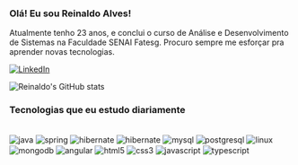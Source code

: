 ### Olá! Eu sou Reinaldo Alves!
Atualmente tenho 23 anos, e conclui o curso de Análise e Desenvolvimento de Sistemas na Faculdade SENAI Fatesg. Procuro sempre me esforçar pra aprender novas tecnologias.

[![LinkedIn](https://img.shields.io/badge/LinkedIn-0077B5?style=for-the-badge&logo=linkedin&logoColor=white)](https://www.linkedin.com/in/reinaldo-alves-10908b1a3/)

![Reinaldo's GitHub stats](https://github-readme-stats.vercel.app/api?username=Rein4ldoAlv3s&show_icons=true&theme=blue-green)

### Tecnologias que eu estudo diariamente
<div style="display: inline_block"><br/>
    <img align="center" src="https://img.shields.io/badge/Java-ED8B00?style=for-the-badge&logo=java&logoColor=white" alt="java">
    <img align="center" src="https://img.shields.io/badge/Spring-6DB33F?style=for-the-badge&logo=spring&logoColor=white    " alt="spring">
    <img align="center" src="https://img.shields.io/badge/Hibernate-59666C?style=for-the-badge&logo=Hibernate&logoColor=white" alt="hibernate">
    <img align="center" src="https://img.shields.io/badge/Node.js-43853D?style=for-the-badge&logo=node.js&logoColor=white" alt="hibernate">
    <img align="center" src="https://img.shields.io/badge/MySQL-00000F?style=for-the-badge&logo=mysql&logoColor=white" alt="mysql">
    <img align="center" src="https://img.shields.io/badge/PostgreSQL-316192?style=for-the-badge&logo=postgresql&logoColor=white" alt="postgresql">
    <img align="center" src="https://img.shields.io/badge/Linux-FCC624?style=for-the-badge&logo=linux&logoColor=black" alt="linux">
    <img align="center" src="https://img.shields.io/badge/MongoDB-4EA94B?style=for-the-badge&logo=mongodb&logoColor=white" alt="mongodb">
    <img align="center" src="https://img.shields.io/badge/Angular-DD0031?style=for-the-badge&logo=angular&logoColor=white" alt="angular">
    <img align="center" src="https://img.shields.io/badge/HTML5-E34F26?style=for-the-badge&logo=html5&logoColor=white" alt="html5">
    <img align="center" src="https://img.shields.io/badge/CSS3-1572B6?style=for-the-badge&logo=css3&logoColor=white" alt="css3">
    <img align="center" src="https://img.shields.io/badge/JavaScript-323330?style=for-the-badge&logo=javascript&logoColor=F7DF1E" alt="javascript">
    <img align="center" src="https://img.shields.io/badge/TypeScript-007ACC?style=for-the-badge&logo=typescript&logoColor=white" alt="typescript">
</div><br/>
